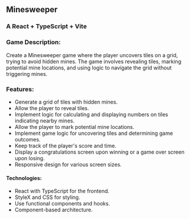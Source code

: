## Minesweeper

### A React + TypeScript + Vite

### Game Description:

Create a Minesweeper game where the player uncovers tiles on a grid, trying to avoid hidden mines.
The game involves revealing tiles, marking potential mine locations, and using logic to navigate the grid without triggering mines.

### Features:

- Generate a grid of tiles with hidden mines.
- Allow the player to reveal tiles.
- Implement logic for calculating and displaying numbers on tiles indicating nearby mines.
- Allow the player to mark potential mine locations.
- Implement game logic for uncovering tiles and determining game outcomes.
- Keep track of the player's score and time.
- Display a congratulations screen upon winning or a game over screen upon losing.
- Responsive design for various screen sizes.

#### Technologies:

- React with TypeScript for the frontend.
- StyleX and CSS for styling.
- Use functional components and hooks.
- Component-based architecture.
